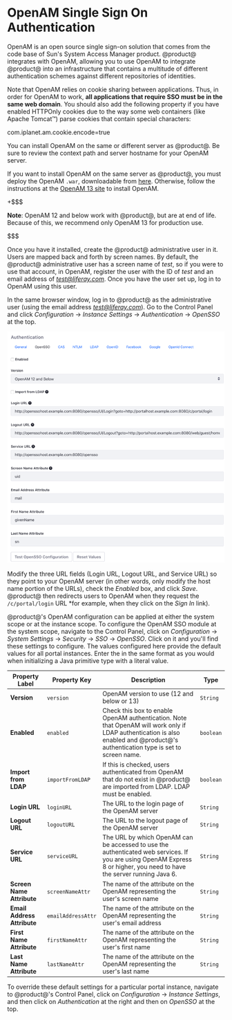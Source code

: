 # OpenAM Single Sign On Authentication [](id=opensso-single-sign-on-authentication)

OpenAM is an open source single sign-on solution that comes from the code base
of Sun's System Access Manager product. @product@ integrates with OpenAM,
allowing you to use OpenAM to integrate @product@ into an infrastructure that
contains a multitude of different authentication schemes against different
repositories of identities.

Note that OpenAM relies on cookie sharing between applications. Thus, in order
for OpenAM to work, **all applications that require SSO must be in the same web
domain**. You should  also add the following property if you have enabled
HTTPOnly cookies due to the way some web containers (like Apache Tomcat™) parse
cookies that contain special characters: 

com.iplanet.am.cookie.encode=true

You can install  OpenAM on the same or different server as @product@. Be sure to
review the context path and server hostname for your OpenAM server. 

If you want to install OpenAM on the same server as @product@, you must deploy
the OpenAM `.war`, downloadable from 
[here](https://backstage.forgerock.com/downloads/browse/am/archive/productId:openam).
Otherwise, follow the instructions at the 
[OpenAM 13 site](https://backstage.forgerock.com/docs/openam/13/install-guide/) to install
OpenAM. 

+$$$

**Note**: OpenAM 12 and below work with @product@, but are at end of life.
Because of this, we recommend only OpenAM 13 for production use. 

$$$

Once you have it installed, create the @product@
administrative user in it. Users are mapped back and forth by screen names. By
default, the @product@ administrative user has a screen name of *test*, so if
you were to use that account, in OpenAM, register the user with the ID of *test*
and an email address of *test@liferay.com*. Once you have the user set up, log
in to OpenAM using this user.

In the same browser window, log in to @product@ as the administrative user (using
the email address *test@liferay.com*). Go to the Control Panel and click
*Configuration* &rarr; *Instance Settings* &rarr; *Authentication* &rarr;
*OpenSSO* at the top. 

![Figure 1: OpenSSO Configuration.](../../images/opensso-configuration.png)

Modify the three URL fields (Login URL, Logout URL, and
Service URL) so they point to your OpenAM server (in other words, only modify the host
name portion of the URLs), check the *Enabled* box, and click *Save*.
@product@ then redirects users to OpenAM when they request the `/c/portal/login`
URL *for example, when they click on the *Sign In* link).

@product@'s OpenAM configuration can be applied at either the system scope or at
the instance scope. To configure the OpenAM SSO module at the system scope,
navigate to the Control Panel, click on *Configuration* &rarr; *System Settings*
&rarr; *Security* &rarr; *SSO* &rarr; *OpenSSO*. Click on it and you'll find
these settings to configure. The values configured here provide the default
values for all portal instances. Enter the in the same format as you would when
initializing a Java primitive type with a literal value.

Property Label | Property Key | Description | Type
----- | ----- | ----- | -----
**Version** | `version` | OpenAM version to use (12 and below or 13) | `String`
**Enabled** | `enabled` | Check this box to enable OpenAM authentication. Note that OpenAM will work only if LDAP authentication is also enabled and @product@'s authentication type is set to screen name. | `boolean`
**Import from LDAP** | `importFromLDAP` | If this is checked, users authenticated from OpenAM that do not exist in @product@ are imported from LDAP. LDAP must be enabled. | `boolean`
**Login URL** | `loginURL` | The URL to the login page of the OpenAM server | `String`
**Logout URL** | `logoutURL` | The URL to the logout page of the OpenAM server | `String`
**Service URL** | `serviceURL` | The URL by which OpenAM can be accessed to use the authenticated web services. If you are using OpenAM Express 8 or higher, you need to have the server running Java 6. | `String`
**Screen Name Attribute** | `screenNameAttr` | The name of the attribute on the OpenAM representing the user's screen name | `String`
**Email Address Attribute** | `emailAddressAttr` | The name of the attribute on the OpenAM representing the user's email address | `String`
**First Name Attribute** | `firstNameAttr` | The name of the attribute on the OpenAM representing the user's first name | `String`
**Last Name Attribute** | `lastNameAttr` | The name of the attribute on the OpenAM representing the user's last name | `String`

To override these default settings for a particular portal instance, navigate
to @product@'s Control Panel, click on *Configuration* &rarr; *Instance Settings*,
and then click on *Authentication* at the right and then on *OpenSSO* at the
top.


